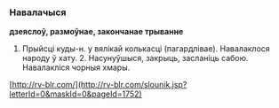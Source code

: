 ### Навалачыся
**дзеяслоў, размоўнае, закончанае трыванне**

1. Прыйсці куды-н. у вялікай колькасці (пагардлівае). Навалаклося народу ў хату. 2. Насунуўшыся, закрыць, засланіць сабою. Навалакліся чорныя хмары.

<a rel="author">[http://rv-blr.com/](http://rv-blr.com/slounik.jsp?letterId=0&maskId=0&pageId=1752)</a>
